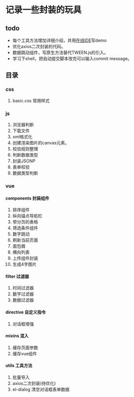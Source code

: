 # 记录一些封装的玩具
## todo
- 每个工具方法增加详细介绍，并用[在线IDE](http://jsrun.net/)写demo
- 优化axios二次封装的代码。
- 数据跳动组件，写原生方法替代TWEEN.js的引入。
- 学习下shell，把自动提交脚本改完可以输入commit message。
## 目录
### css
1. basic.css 常用样式
### js
1. 浏览器判断
2. 下载文件
3. xml格式化
4. 创建渲染图片的canvas元素。
5. 校验规则整理
6. 判断数据类型
7. 封装JSONP
8. 表单校验
9. 数据类型判断
### vue
#### components 封装组件
1. 排序组件
2. 纵向锚点导航栏
3. 带分页的表格
4. 筛选条件组件
5. 数字跳动
6. 刷新当前页面
7. 面包屑
8. 横向列表
9. 上传组件封装
10. 生成4字图片
#### filter 过滤器
1. 时间过滤器
2. 数字过滤器
3. 数据过滤器
#### directive 自定义指令
1. 对话框增强
#### mixins 混入
1. 缓存页面参数
2. 缓存vue组件
#### utils 工具方法
1. 批量导入
2. axios二次封装(待优化)
3. el-dialog 清空对话框表单数据


